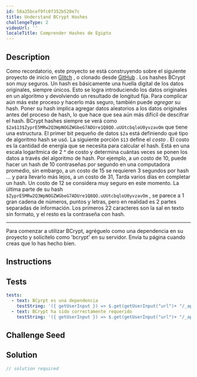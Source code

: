 ```yaml
---
id: 58a25bcef9fc0f352b528e7c
title: Understand BCrypt Hashes
challengeType: 2
videoUrl: ''
localeTitle: Comprender Hashes de Egipto
---
```


## Description
<section id="description"> Como recordatorio, este proyecto se está construyendo sobre el siguiente proyecto de inicio en <a href="https://glitch.com/#!/import/github/freeCodeCamp/boilerplate-bcrypt/">Glitch</a> , o clonado desde <a href="https://github.com/freeCodeCamp/boilerplate-bcrypt/">GitHub</a> . Los hashes BCrypt son muy seguros. Un hash es básicamente una huella digital de los datos originales, siempre únicos. Esto se logra introduciendo los datos originales en un algoritmo y devolviendo un resultado de longitud fija. Para complicar aún más este proceso y hacerlo más seguro, también puede <em>agregar</em> su hash. Poner su hash implica agregar datos aleatorios a los datos originales antes del proceso de hash, lo que hace que sea aún más difícil de descifrar el hash. BCrypt hashes siempre se verá como <code>$2a$13$ZyprE5MRw2Q3WpNOGZWGbeG7ADUre1Q8QO.uUUtcbqloU0yvzavOm</code> que tiene una estructura. El primer bit pequeño de datos <code>$2a</code> está definiendo qué tipo de algoritmo hash se usó. La siguiente porción <code>$13</code> define el <em>costo</em> . El costo es la cantidad de energía que se necesita para calcular el hash. Está en una escala logarítmica de 2 ^ de costo y determina cuántas veces se ponen los datos a través del algoritmo de hash. Por ejemplo, a un costo de 10, puede hacer un hash de 10 contraseñas por segundo en una computadora promedio, sin embargo, a un costo de 15 se requieren 3 segundos por hash ... y para llevarlo más lejos, a un costo de 31, Tarda varios días en completar un hash. Un costo de 12 se considera muy seguro en este momento. La última parte de su hash <code>$ZyprE5MRw2Q3WpNOGZWGbeG7ADUre1Q8QO.uUUtcbqloU0yvzavOm</code> , se parece a 1 gran cadena de números, puntos y letras, pero en realidad es 2 partes separadas de información. Los primeros 22 caracteres son la sal en texto sin formato, y el resto es la contraseña con hash. <hr> Para comenzar a utilizar BCrypt, agréguelo como una dependencia en su proyecto y solicítelo como &#39;bcrypt&#39; en su servidor. Envía tu página cuando creas que lo has hecho bien. </section>

## Instructions
<section id="instructions">
</section>

## Tests
<section id='tests'>

```yml
tests:
  - text: BCyrpt es una dependencia
    testString: '({ getUserInput }) => $.get(getUserInput("url")+ "/_api/package.json") .then(data => { var packJson = JSON.parse(data); assert.property(packJson.dependencies, "bcrypt", "Your project should list "bcrypt" as a dependency"); }, xhr => { throw new Error(xhr.statusText); })'
  - text: BCrypt ha sido correctamente requerido
    testString: '({ getUserInput }) => $.get(getUserInput("url")+ "/_api/server.js").then(data => {assert.match(data, /bcrypt.*=.*require.*("|")bcrypt("|")/gi, "You should correctly require and instantiate socket.io as io.");}, xhr => { throw new Error(xhr.statusText); })'

```

</section>

## Challenge Seed
<section id='challengeSeed'>

</section>

## Solution
<section id='solution'>

```js
// solution required
```
</section>
